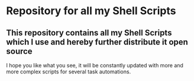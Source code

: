 <h1>Repository for all my Shell Scripts</h1>
<h2>This repository contains all my Shell Scripts which I use and hereby further distribute it open source</h2>
<p>I hope you like what you see, it will be constantly updated with more and more complex scripts for several task automations.</p>
